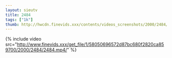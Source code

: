 ```yaml
--- 
layout: sieutv
title: 2484
tags: ["1k"]
thumb: http://hwcdn.finevids.xxx/contents/videos_screenshots/2000/2484/preview.mp4.jpg
---
```

{% include video src="http://www.finevids.xxx/get_file/1/58050696572d87bc680f2820ca859700/2000/2484/2484.mp4/" %} 
